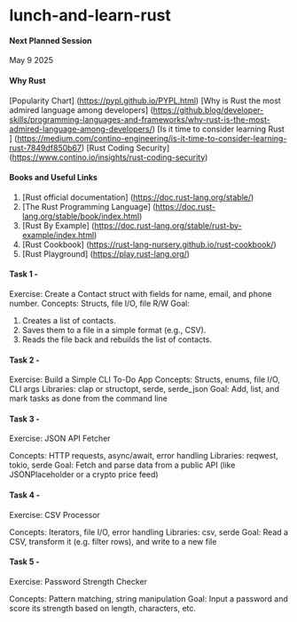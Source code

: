 # lunch-and-learn-rust

#### Next Planned Session 
May 9 2025

#### Why Rust
[Popularity Chart] (https://pypl.github.io/PYPL.html)
[Why is Rust the most admired language among developers] (https://github.blog/developer-skills/programming-languages-and-frameworks/why-rust-is-the-most-admired-language-among-developers/)
[Is it time to consider learning Rust ] (https://medium.com/contino-engineering/is-it-time-to-consider-learning-rust-7849df850b67)
[Rust Coding Security] (https://www.contino.io/insights/rust-coding-security)

#### Books and Useful Links
1. [Rust official documentation] (https://doc.rust-lang.org/stable/)
2. [The Rust Programming Language] (https://doc.rust-lang.org/stable/book/index.html)
3. [Rust By Example] (https://doc.rust-lang.org/stable/rust-by-example/index.html)
4. [Rust Cookbook] (https://rust-lang-nursery.github.io/rust-cookbook/)
4. [Rust Playground] (https://play.rust-lang.org/)

#### Task 1 - 

Exercise: Create a Contact struct with fields for name, email, and phone number.
Concepts: Structs, file I/O, file R/W
Goal:
1. Creates a list of contacts.
2. Saves them to a file in a simple format (e.g., CSV).
3. Reads the file back and rebuilds the list of contacts.

#### Task 2 - 

Exercise: Build a Simple CLI To-Do App
Concepts: Structs, enums, file I/O, CLI args
Libraries: clap or structopt, serde, serde_json
Goal: Add, list, and mark tasks as done from the command line

#### Task 3 - 
Exercise: JSON API Fetcher

Concepts: HTTP requests, async/await, error handling
Libraries: reqwest, tokio, serde
Goal: Fetch and parse data from a public API (like JSONPlaceholder or a crypto price feed)

#### Task 4 - 

Exercise: CSV Processor

Concepts: Iterators, file I/O, error handling
Libraries: csv, serde
Goal: Read a CSV, transform it (e.g. filter rows), and write to a new file

#### Task 5 -

Exercise: Password Strength Checker

Concepts: Pattern matching, string manipulation
Goal: Input a password and score its strength based on length, characters, etc.

